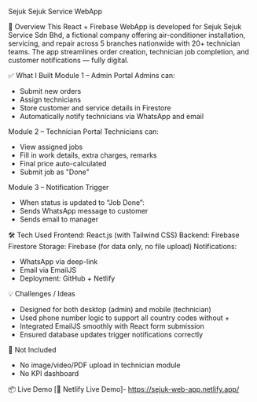 Sejuk Sejuk Service WebApp

🧊 Overview
This React + Firebase WebApp is developed for Sejuk Sejuk Service Sdn Bhd, a fictional company offering air-conditioner installation, servicing, and repair across 5 branches nationwide with 20+ technician teams. The app streamlines order creation, technician job completion, and customer notifications — fully digital.

✅ What I Built
Module 1 – Admin Portal
Admins can:
 - Submit new orders
 - Assign technicians
 - Store customer and service details in Firestore
 - Automatically notify technicians via WhatsApp and email

Module 2 – Technician Portal
Technicians can:
 - View assigned jobs
 - Fill in work details, extra charges, remarks
 - Final price auto-calculated
 - Submit job as "Done"

Module 3 – Notification Trigger
 - When status is updated to “Job Done”:
 - Sends WhatsApp message to customer
 - Sends email to manager

🛠 Tech Used
Frontend: React.js (with Tailwind CSS)
Backend: Firebase Firestore
Storage: Firebase (for data only, no file upload)
Notifications:
 - WhatsApp via deep-link
 - Email via EmailJS
 - Deployment: GitHub + Netlify

💡 Challenges / Ideas
- Designed for both desktop (admin) and mobile (technician)
- Used phone number logic to support all country codes without +
- Integrated EmailJS smoothly with React form submission
- Ensured database updates trigger notifications correctly

🚫 Not Included 
- No image/video/PDF upload in technician module
- No KPI dashboard

📦 Live Demo
[🔗 Netlify Live Demo]- https://sejuk-web-app.netlify.app/

